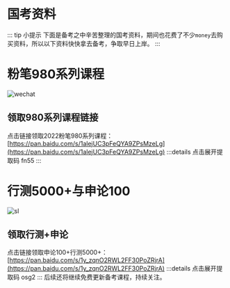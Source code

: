 # 国考资料
::: tip 小提示
  下面是备考之中辛苦整理的国考资料，期间也花费了不少`money`去购买资料，所以以下资料快快拿去备考，争取早日上岸。
:::
# 粉笔980系列课程
![wechat](/wechat2022fb.jpg)
## 领取980系列课程链接
点击链接领取2022粉笔980系列课程：[https://pan.baidu.com/s/1alejUC3pFeQYA9ZPsMzeLg](https://pan.baidu.com/s/1alejUC3pFeQYA9ZPsMzeLg)
:::details 点击展开提取码
fn55
:::
# 行测5000+与申论100
![sl](/wechat2022sl.jpg)
## 领取行测+申论
点击链接领取申论100+行测5000+：[https://pan.baidu.com/s/1y_zqnO2RWL2FF30PoZRjrA](https://pan.baidu.com/s/1y_zqnO2RWL2FF30PoZRjrA)
:::details 点击展开提取码
osg2
:::
后续还将继续免费更新备考课程，持续关注。